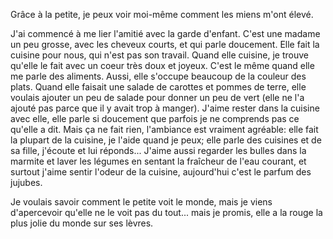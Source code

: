 
Grâce à la petite, je peux voir moi-même comment les miens m'ont élevé. 

J'ai commencé à me lier l'amitié avec la garde d'enfant. C'est une madame un peu grosse, avec les cheveux courts, et qui parle doucement. Elle fait la cuisine pour nous, qui n'est pas son travail. Quand elle cuisine, je trouve qu'elle le fait avec un coeur très doux et joyeux. C'est le même quand elle me parle des aliments. Aussi, elle s'occupe beaucoup de la couleur des plats. Quand elle faisait une salade de carottes et pommes de terre, elle voulais ajouter un peu de salade pour donner un peu de vert (elle ne l'a ajouté pas parce que il y avait trop à manger). J'aime rester dans la cuisine avec elle, elle parle si doucement que parfois je ne comprends pas ce qu'elle a dit. Mais ça ne fait rien, l'ambiance est vraiment agréable: elle fait la plupart de la cuisine, je l'aide quand je peux; elle parle des cuisines et de sa fille, j'écoute et lui réponds... J'aime aussi regarder les bulles dans la marmite et laver les légumes en sentant la fraîcheur de l'eau courant, et surtout j'aime sentir l'odeur de la cuisine, aujourd'hui c'est le parfum des jujubes.

Je voulais savoir comment le petite voit le monde, mais je viens d'apercevoir qu'elle ne le voit pas du tout... mais je promis, elle a la rouge la plus jolie du monde sur ses lèvres.
